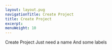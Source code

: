 ```yaml
---
layout: layout.pug
navigationTitle: Create Project
title: Create Project
excerpt:
menuWeight: 10
---
```

Create Project
Just need a name
And some labels
